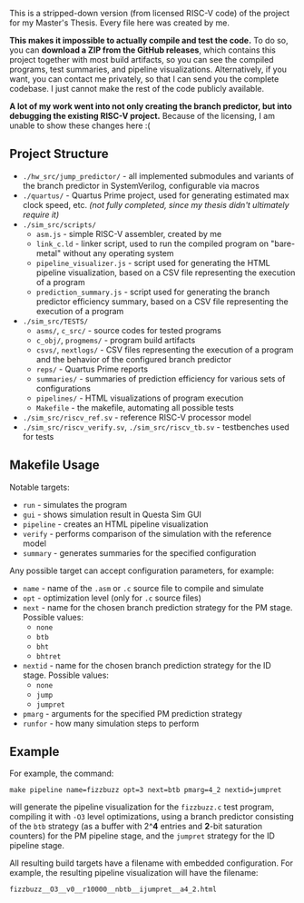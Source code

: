 This is a stripped-down version (from licensed RISC-V code) of the project for my Master's Thesis. Every file here was created by me.

**This makes it impossible to actually compile and test the code.** To do so, you can **download a ZIP from the GitHub releases**, which contains this project together with most build artifacts, so you can see the compiled programs, test summaries, and pipeline visualizations.
Alternatively, if you want, you can contact me privately, so that I can send you the complete codebase. I just cannot make the rest of the code publicly available.

**A lot of my work went into not only creating the branch predictor, but into debugging the existing RISC-V project.** Because of the licensing, I am unable to show these changes here :(

## Project Structure

- `./hw_src/jump_predictor/` - all implemented submodules and variants of the branch predictor in SystemVerilog, configurable via macros
- `./quartus/` - Quartus Prime project, used for generating estimated max clock speed, etc. *(not fully completed, since my thesis didn't ultimately require it)*
- `./sim_src/scripts/`
  - `asm.js` - simple RISC-V assembler, created by me
  - `link_c.ld` - linker script, used to run the compiled program on "bare-metal" without any operating system
  - `pipeline_visualizer.js` - script used for generating the HTML pipeline visualization, based on a CSV file representing the execution of a program
  - `prediction_summary.js` - script used for generating the branch predictor efficiency summary, based on a CSV file representing the execution of a program
- `./sim_src/TESTS/`
  - `asms/`, `c_src/` - source codes for tested programs
  - `c_obj/`, `progmems/` - program build artifacts
  - `csvs/`, `nextlogs/` - CSV files representing the execution of a program and the behavior of the configured branch predictor
  - `reps/` - Quartus Prime reports
  - `summaries/` - summaries of prediction efficiency for various sets of configurations
  - `pipelines/` - HTML visualizations of program execution
  - `Makefile` - the makefile, automating all possible tests
- `./sim_src/riscv_ref.sv` - reference RISC-V processor model
- `./sim_src/riscv_verify.sv`, `./sim_src/riscv_tb.sv` - testbenches used for tests

## Makefile Usage

Notable targets:
- `run` - simulates the program
- `gui` - shows simulation result in Questa Sim GUI
- `pipeline` - creates an HTML pipeline visualization
- `verify` - performs comparison of the simulation with the reference model
- `summary` - generates summaries for the specified configuration

Any possible target can accept configuration parameters, for example:
- `name` - name of the `.asm` or `.c` source file to compile and simulate
- `opt` - optimization level (only for `.c` source files)
- `next` - name for the chosen branch prediction strategy for the PM stage. Possible values:
  - `none`
  - `btb`
  - `bht`
  - `bhtret`
- `nextid` - name for the chosen branch prediction strategy for the ID stage. Possible values:
  - `none`
  - `jump`
  - `jumpret`
- `pmarg` - arguments for the specified PM prediction strategy
- `runfor` - how many simulation steps to perform

## Example

For example, the command:
```
make pipeline name=fizzbuzz opt=3 next=btb pmarg=4_2 nextid=jumpret
```
will generate the pipeline visualization for the `fizzbuzz.c` test program, compiling it with `-O3` level optimizations, using a branch predictor consisting of the `btb` strategy (as a buffer with 2^**4** entries and **2**-bit saturation counters) for the PM pipeline stage, and the `jumpret` strategy for the ID pipeline stage.

All resulting build targets have a filename with embedded configuration. For example, the resulting pipeline visualization will have the filename:
```
fizzbuzz__O3__v0__r10000__nbtb__ijumpret__a4_2.html
```